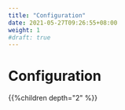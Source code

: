 ```yaml
---
title: "Configuration"
date: 2021-05-27T09:26:55+08:00
weight: 1
#draft: true
---
```


# Configuration

{{%children  depth="2" %}}